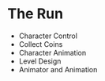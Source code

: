 # The Run

* Character Control
* Collect Coins
* Character Animation
* Level Design
* Animator and Animation
